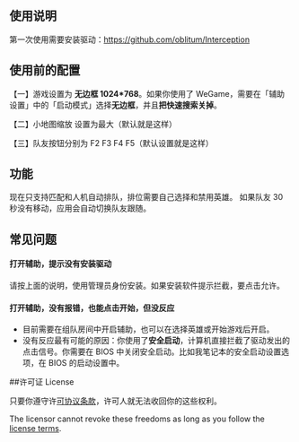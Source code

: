 ## 使用说明
第一次使用需要安装驱动：https://github.com/oblitum/Interception

## 使用前的配置
【一】游戏设置为 **无边框 1024*768**。如果你使用了 WeGame，需要在「辅助设置」中的「启动模式」选择**无边框**，并且**把快速搜索关掉**。

【二】小地图缩放 设置为最大（默认就是这样）

【三】队友按钮分别为 F2 F3 F4 F5（默认设置就是这样）

## 功能
现在只支持匹配和人机自动排队，排位需要自己选择和禁用英雄。
如果队友 30 秒没有移动，应用会自动切换队友跟随。

## 常见问题
#### 打开辅助，提示没有安装驱动
请按上面的说明，使用管理员身份安装。如果安装软件提示拦截，要点击允许。

#### 打开辅助，没有报错，也能点击开始，但没反应
* 目前需要在组队房间中开启辅助，也可以在选择英雄或开始游戏后开启。
* 没有反应最有可能的原因：你使用了**安全启动**，计算机直接拦截了驱动发出的点击信号。你需要在 BIOS 中关闭安全启动。比如我笔记本的安全启动设置选项，在 BIOS 的启动设置中。

##许可证 License

只要你遵守许[可协议条款](https://creativecommons.org/licenses/by-nc-sa/4.0/legalcode)，许可人就无法收回你的这些权利。

The licensor cannot revoke these freedoms as long as you follow the [license terms](https://creativecommons.org/licenses/by-nc-sa/4.0/legalcode).



